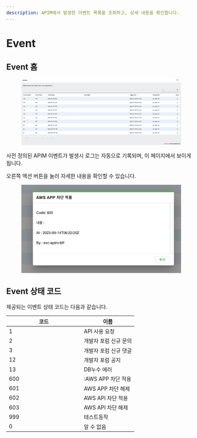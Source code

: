 ```yaml
---
description: APIM에서 발생한 이벤트 목록을 조회하고, 상세 내용을 확인합니다.
---
```


# Event

## Event 홈

<figure><img src="../.gitbook/assets/image (3) (1) (1) (1) (1).png" alt=""><figcaption></figcaption></figure>

사전 정의된 APIM 이벤트가 발생시 로그는 자동으로 기록되며, 이 페이지에서 보이게 됩니다.

오른쪽 액션 버튼을 눌러 자세한 내용을 확인할 수 있습니다.

<figure><img src="../.gitbook/assets/image (53).png" alt=""><figcaption></figcaption></figure>

## Event 상태 코드

제공되는 이벤트 상태 코드는 다음과 같습니다.

<table><thead><tr><th width="185">코드</th><th>이름</th></tr></thead><tbody><tr><td>1</td><td>API 사용 요청</td></tr><tr><td>2</td><td>개발자 포럼 신규 문의</td></tr><tr><td>3</td><td>개발자 포럼 신규 댓글</td></tr><tr><td>12</td><td>개발자 포럼 공지</td></tr><tr><td>13</td><td>DB누수 에러 </td></tr><tr><td>600</td><td>:AWS APP 차단 적용</td></tr><tr><td>601</td><td>AWS APP 차단 해제</td></tr><tr><td>602</td><td>AWS API 차단 적용</td></tr><tr><td>603</td><td>AWS API 차단 해제</td></tr><tr><td>999</td><td>테스트동작</td></tr><tr><td>0</td><td>알 수 없음</td></tr></tbody></table>


